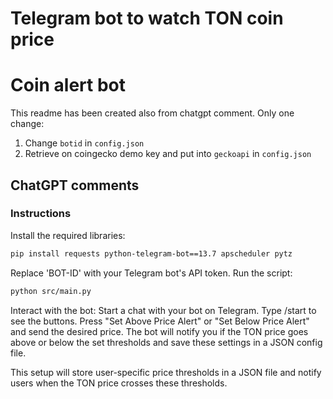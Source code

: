 # Telegram bot to watch TON coin price

# Coin alert bot

This readme has been created also from chatgpt comment. Only one change:

1. Change `botid` in `config.json`
2. Retrieve on coingecko demo key and put into `geckoapi` in `config.json`

## ChatGPT comments

### Instructions

Install the required libraries:

```bash
pip install requests python-telegram-bot==13.7 apscheduler pytz
```

Replace 'BOT-ID' with your Telegram bot's API token.
Run the script:

```sh
python src/main.py
```

Interact with the bot:
    Start a chat with your bot on Telegram.
    Type /start to see the buttons.
    Press "Set Above Price Alert" or "Set Below Price Alert" and send the desired price.
    The bot will notify you if the TON price goes above or below the set thresholds and save these settings in a JSON config file.

This setup will store user-specific price thresholds in a JSON file and notify users when the TON price crosses these thresholds.
